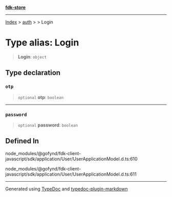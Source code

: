 [**fdk-store**](../../../README.md)
***

[Index](../../../API.md) > [auth](../../README.md) > [<internal>](../README.md) > Login

# Type alias: Login

> **Login**: `object`

## Type declaration

### `otp`

> `optional` **otp**: `boolean`

***

### `password`

> `optional` **password**: `boolean`

## Defined In

node\_modules/@gofynd/fdk-client-javascript/sdk/application/User/UserApplicationModel.d.ts:610

node\_modules/@gofynd/fdk-client-javascript/sdk/application/User/UserApplicationModel.d.ts:611

***
Generated using [TypeDoc](https://typedoc.org/) and [typedoc-plugin-markdown](https://www.npmjs.com/package/typedoc-plugin-markdown)
